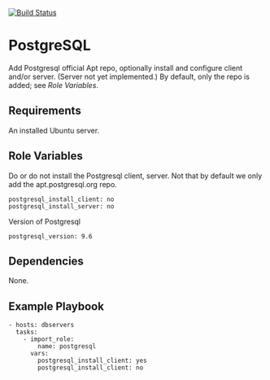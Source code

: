 [![Build Status](https://travis-ci.org/slated/ansible-postgresql-role.svg?branch=master)](https://travis-ci.org/slated/ansible-postgresql-role)

PostgreSQL
==========

Add Postgresql official Apt repo, optionally install and configure
client and/or server. (Server not yet implemented.) By default, only
the repo is added; see _Role Variables_.

Requirements
------------

An installed Ubuntu server. 

Role Variables
--------------

Do or do not install the Postgresql client, server. Not that by
default we only add the apt.postgresql.org repo.

    postgresql_install_client: no
    postgresql_install_server: no

Version of Postgresql

    postgresql_version: 9.6

Dependencies
------------

None.

Example Playbook
----------------

    - hosts: dbservers
      tasks:
        - import_role:
            name: postgresql
          vars:
            postgresql_install_client: yes
            postgresql_install_client: no

